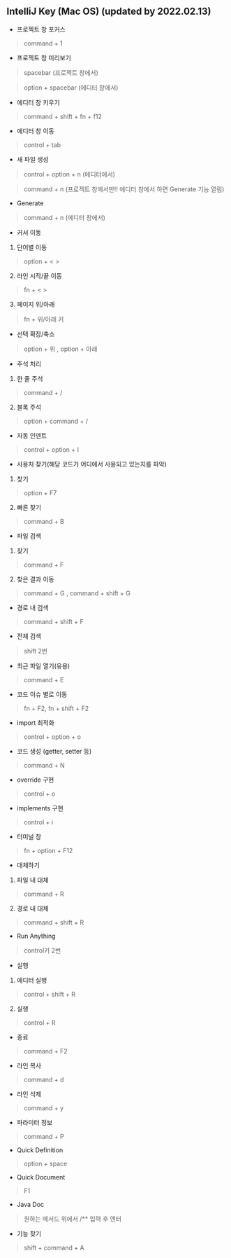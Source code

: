 ## IntelliJ Key (Mac OS) (updated by 2022.02.13)

- 프로젝트 창 포커스

> command + 1

- 프로젝트 창 미리보기

> spacebar (프로젝트 창에서)

> option + spacebar (에디터 창에서)

- 에디터 창 키우기

> command + shift + fn + f12

- 에디터 창 이동

> control + tab

- 새 파일 생성

> control + option + n (에디터에서)

> command + n (프로젝트 창에서만!! 에디터 창에서 하면 Generate 기능 열림)

- Generate 

> command + n (에디터 창에서)


- 커서 이동

1. 단어별 이동

> option + < >

2. 라인 시작/끝 이동

> fn + < >

3. 페이지 위/아래

> fn + 위/아래 키


- 선택 확장/축소

> option + 위 , option + 아래


- 주석 처리

1. 한 줄 주석

> command + /

2. 블록 주석

> option + command + /

- 자동 인덴트 

> control + option + I

- 사용처 찾기(해당 코드가 어디에서 사용되고 있는지를 파악)

1. 찾기

> option + F7

2. 빠른 찾기

> command + B


- 파일 검색

1. 찾기

> command + F

2. 찾은 결과 이동

> command + G , command + shift + G


- 경로 내 검색

> command + shift + F

- 전체 검색

> shift 2번


- 최근 파일 열기(유용)

> command + E


- 코드 이슈 별로 이동

> fn + F2, fn + shift + F2

- import 최적화

> control + option + o


- 코드 생성 (getter, setter 등)

> command + N

- override 구현

> control + o

- implements 구현

> control + i

- 터미널 창

> fn + option + F12

- 대체하기

1. 파일 내 대체

> command + R


2. 경로 내 대체

> command + shift + R

- Run Anything

> control키 2번


- 실행

1. 에디터 실행

> control + shift + R

2. 실행

> control + R


- 종료 

> command + F2

- 라인 복사

> command + d

- 라인 삭제

> command + y

- 파라미터 정보

> command + P

- Quick Definition

> option + space

- Quick Document

> F1

- Java Doc

> 원하는 메서드 위에서 /** 입력 후 엔터

- 기능 찾기

> shift + command + A
  
